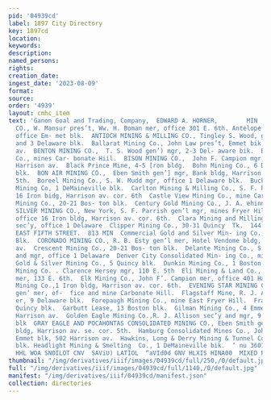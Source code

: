 ```yaml
---
pid: '04939cd'
label: 1897 City Directory
key: 1897cd
location: 
keywords: 
description: 
named_persons: 
rights: 
creation_date: 
ingest_date: '2023-08-09'
format: 
source: 
order: '4939'
layout: cmhc_item
text: 'Ganon Goal and Trading, Company,  EDWARD A. HORNER,        MIN  CES GOLD MINING
  CO., W. Mansur pres’t, Ww. H. Boman mer, office 301 E. 6th. Antelope Mining Co.,
  office Em- met blk.  ANTIOCH MINING & MILLING CO., Tingley S. Wood, geni mgr, 2
  and 3 Delaware blk.  Ballarat Mining Co., John Law pres’t, Emmet bik, 502 Harri-  son
  av.  BENTON MINING CO.,  T. S. Wood gen’) mgr, 2-3 Del- aware bik.  Big Chief Mining
  Co., mines Car- bonate Hiil.  BISON MINING CO.,  John F. Campion mgr, office 401
  Harrison av.  Black Prince Mine, 4-5 [ron bldg.  Bohn Mining Co., 6 DeMaine- ville
  blk.  BON AIR MINING CO.,  Eben Smith gen’] mgr, Bank bldg, Harrison av. se. cor.
  5th.  Boreel Mining Co., S. W. Mudd mgr, office 1 Delaware blk.  Buckskin Silver
  Mining Co, 1 DeMaineville blk.  Carlton Mining & Milling Co., S. F. Parrish supt,
  16 Iron bidg, Harrison av. cor. 6th  Castle View Mining Co., mine Carbonate Hill.  Catalpa
  Mining Co., 20-21 Bos- ton blk.  Century Gold Mining Co., J. A. ehinn mgr, 21 DeMaineville  CHRYSOLITE
  SILVER MINING CO., New York, S. F. Parrish gen’l mgr, mines Fryer Hill head E. 12th,
  office 16 Iron bldg, Harrison av. cor. 6th.  Clara Mining and Milling Co., 8S. Muda
  sec’y, office 1 Delaware  Clipper Mining Co., 30-31 Quincy  Tk.  144  J, J, QUINN,
  EAST FIFTH STREET.  813 MIN  Commercial Gold and Silver Min- ing Co., 30-31 Quincy
  Blk.  CORONADO MINING CO., R. B. Esty gen’l mer, Hotel Vendome bldg, 707 Harrison
  av.  Crescent Mining Co., 20-21 Bos- ton blk.  Delante Mining Co., S. W. Mudd gec’y
  and mgr, office 1 Delaware  Denver City Consolidated Min- ing Co., mine Yankee Hill.  Doris
  Gold & Silver Mining Co., 5 Quincy blk.  Dunkin Mining Co., 1 Boston blk.  Eldorado
  Mining Co. . Clarence Hersey mgr, 110 E. 5th  Eli Mining & Land Co., 4 A. D. Searl
  mer, 133 E. 6th.  Elk Mining Co., John F’. Campion mer, office 401 Harrison av.  Emmet
  Mining Co.,1 Iron bldg, Harrison av. cor. 6th.  EVENING STAR MINING CO., . D. Dickerman
  gen’ mer, of-  fice and mine Carbonate Hill.  Flagstaff Mine, R. J. Allison own-
  er, 9 Delaware blk.  Forepaugh Mining Co., mine East Fryer Hill.  Frank Mine, 30-31
  Quincy blk.  Garbutt Lease, 13 Boston blk.  Gilman Mining Co., 4 Emmet blk, 502
  Harrison av.  Golden Eagle Mining Co.,R. J. Allison sec’y and mgr, 9 Dela- ware
  blk  GRAY EAGLE AND POCAHONTAS CONSOLIDATED MINING CO., Eben Smith gen’! mgr, Bank
  bldg, Harrison av. se. cor. 5th.  Hamburg Consolidated Mines Co., John Law pres’t,
  Emmet blk, 502 Harrison av.  Hawkins, Long & Derry Mining & Tunnel Co., 5 Quincy
  blk. Headlight Mining & Smelting  Co., 1 DeMaineville bik.  ‘ nu 3601 HHL  ‘NTX8
  HHL WOA SNOILOT CNV  SAViU) LATIOL  “aVId0d GNV HLXIS HINA00  MIXED PAINTS '
thumbnail: "/img/derivatives/iiif/images/04939cd/full/250,/0/default.jpg"
full: "/img/derivatives/iiif/images/04939cd/full/1140,/0/default.jpg"
manifest: "/img/derivatives/iiif/04939cd/manifest.json"
collection: directories
---
```


